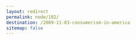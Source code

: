 ```yaml
---
layout: redirect
permalink: node/102/
destination: /2009-11-03-consumerism-in-america
sitemap: false
---
```

